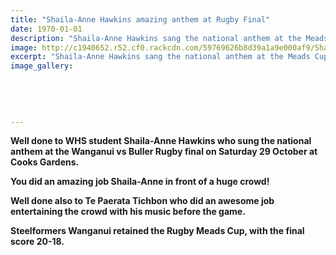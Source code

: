 ```yaml
---
title: "Shaila-Anne Hawkins amazing anthem at Rugby Final"
date: 1970-01-01
description: "Shaila-Anne Hawkins sang the national anthem at the Meads Cup Rugby Final, Steelformers Wanganui vs Buller on 29 October 2016."
image: http://c1940652.r52.cf0.rackcdn.com/59769626b8d39a1a9e000af9/Shaila-Ann-Hawkins-singing-anthem-at-WU-rugby-final-29-Oct-2016.jpg
excerpt: "Shaila-Anne Hawkins sang the national anthem at the Meads Cup Rugby Final, Steelformers Wanganui vs Buller on Saturday 29 October 2016"
image_gallery:
    
    
    
    
    
---
```


<p><strong>Well done to WHS student Shaila-Anne Hawkins who sung the national anthem at the Wanganui vs Buller Rugby final on Saturday 29 October at Cooks Gardens.&nbsp;</strong></p>
<p><strong>You did an amazing job Shaila-Anne in front of a huge crowd!</strong></p>
<p><strong>Well done also to Te Paerata Tichbon who did an awesome job entertaining the crowd with his music before the game.</strong></p>
<p><strong>Steelformers Wanganui retained the Rugby Meads Cup, with the final score 20-18.</strong></p>

